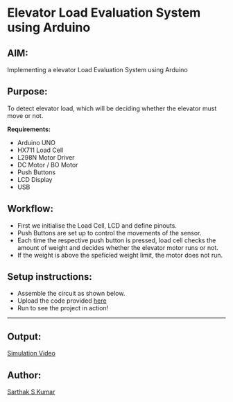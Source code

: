 # Elevator Load Evaluation System using Arduino

## AIM:

Implementing a elevator Load Evaluation System using Arduino

## Purpose:

To detect elevator load, which will be deciding whether the elevator must move or not.

**Requirements:**

- Arduino UNO
- HX711 Load Cell
- L298N Motor Driver
- DC Motor / BO Motor
- Push Buttons
- LCD Display
- USB

## Workflow:

- First we initialise the Load Cell, LCD and define pinouts.
- Push Buttons are set up to control the movements of the sensor.
- Each time the respective push button is pressed, load cell checks the amount of weight and decides whether the elevator motor runs or not.
- If the weight is above the speficied weight limit, the motor does not run.
## Setup instructions:

- Assemble the circuit as shown below.
- Upload the code provided [here](https://github.com/SarthakSKumar/IoT-Spot/blob/f4da92147e95e7988a6ea46d9b6f825cd44a3782/Minor%20Scripts/Arduino/Elevator%20Load%20Evaluation%20System%20using%20Arduino/Elevator%20Load%20Evaluation%20System%20using%20Arduino.ino)
- Run to see the project in action!

---
## Output:

[Simulation Video](https://github.com/SarthakSKumar/IoT-Spot/blob/b2a2adc13fbd888adc51173ddb70c1c598022529/Minor%20Scripts/Arduino/Elevator%20Load%20Evaluation%20System%20using%20Arduino/Images/Elevator_Load_Evaluation_System_using_Arduino_Simulation_Video.mp4) 
## Author:

[Sarthak S Kumar](https://github.com/SarthakSKumar)
